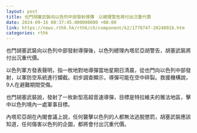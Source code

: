 ```yaml
---
layout: post
title: 也門胡塞武裝向以色列中部發射導彈　以總理警告將付出沉重代價
date: 2024-09-16 00:37:45.000000000 +08:00
link: https://news.rthk.hk/rthk/ch/component/k2/1770747-20240916.htm
categories: rthk
---
```


也門胡塞武裝向以色列中部發射導彈後，以色列總理內塔尼亞胡警告，胡塞武裝將付出沉重代價。

以色列軍方發表聲明，指一枚地對地導彈當地星期日清晨，從也門向以色列中部發射，以軍防空系統進行攔截。初步調查顯示，導彈可能在空中碎裂。救援機構說，9人在避難期間受傷。

也門胡塞武裝說，發射了一枚新型高超音速導彈，目標是特拉維夫的雅法地區，擊中以色列境內一處軍事目標。

內塔尼亞胡在內閣會議上說，任何襲擊以色列的人都無法逃脫懲罰，胡塞武裝應該知道，任何傷害以色列的企圖，都將會付出沉重代價。
